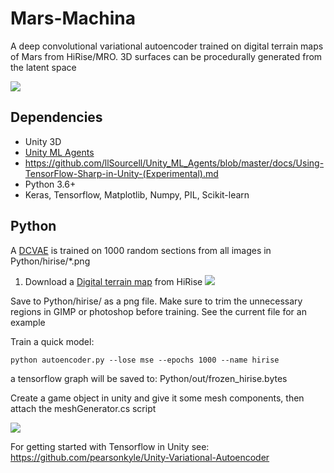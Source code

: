 # Mars-Machina
A deep convolutional variational autoencoder trained on digital terrain maps of Mars from HiRise/MRO. 3D surfaces can be procedurally generated from the latent space

![](https://github.com/pearsonkyle/Mars-Machina/blob/master/Mar%2029%202019%205_27%20PM%20-%20Edited.gif)

## Dependencies
- Unity 3D
- [Unity ML Agents](https://github.com/llSourcell/Unity_ML_Agents/tree/master/docs)
- https://github.com/llSourcell/Unity_ML_Agents/blob/master/docs/Using-TensorFlow-Sharp-in-Unity-(Experimental).md
- Python 3.6+
- Keras, Tensorflow, Matplotlib, Numpy, PIL, Scikit-learn

## Python
A [DCVAE](https://github.com/chaitanya100100/VAE-for-Image-Generation) is trained on 1000 random sections from all images in Python/hirise/*.png 

1. Download a [Digital terrain map](https://www.uahirise.org/dtm/) from HiRise
![](https://github.com/pearsonkyle/Mars-Machina/blob/master/hirise_web.png)

Save to Python/hirise/ as a png file. Make sure to trim the unnecessary regions in GIMP or photoshop before training. See the current file for an example

Train a quick model: 
```
python autoencoder.py --lose mse --epochs 1000 --name hirise
```
a tensorflow graph will be saved to: Python/out/frozen_hirise.bytes

Create a game object in unity and give it some mesh components, then attach the meshGenerator.cs script

![](https://github.com/pearsonkyle/Mars-Machina/blob/master/unity_loadmodel.png)

For getting started with Tensorflow in Unity see: https://github.com/pearsonkyle/Unity-Variational-Autoencoder

